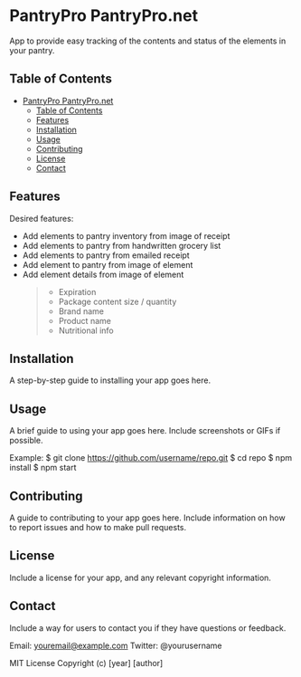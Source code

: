 # PantryPro PantryPro.net
App to provide easy tracking of the contents and status of the elements in your pantry.

## Table of Contents

- [PantryPro PantryPro.net](#pantrypro-pantrypronet)
  - [Table of Contents](#table-of-contents)
  - [Features](#features)
  - [Installation](#installation)
  - [Usage](#usage)
  - [Contributing](#contributing)
  - [License](#license)
  - [Contact](#contact)

## Features

Desired features: 

- Add elements to pantry inventory from image of receipt
- Add elements to pantry from handwritten grocery list
- Add elements to pantry from emailed receipt 
- Add element to pantry from image of element
- Add element details from image of element
  > * Expiration
  > * Package content size / quantity
  > * Brand name
  > * Product name
  > * Nutritional info


## Installation

A step-by-step guide to installing your app goes here.



## Usage

A brief guide to using your app goes here. Include screenshots or GIFs if possible.


Example:
$ git clone https://github.com/username/repo.git
$ cd repo
$ npm install
$ npm start

## Contributing

A guide to contributing to your app goes here. Include information on how to report issues and how to make pull requests.

## License

Include a license for your app, and any relevant copyright information.


## Contact

Include a way for users to contact you if they have questions or feedback.

Email: youremail@example.com
Twitter: @yourusername


MIT License
Copyright (c) [year] [author]
